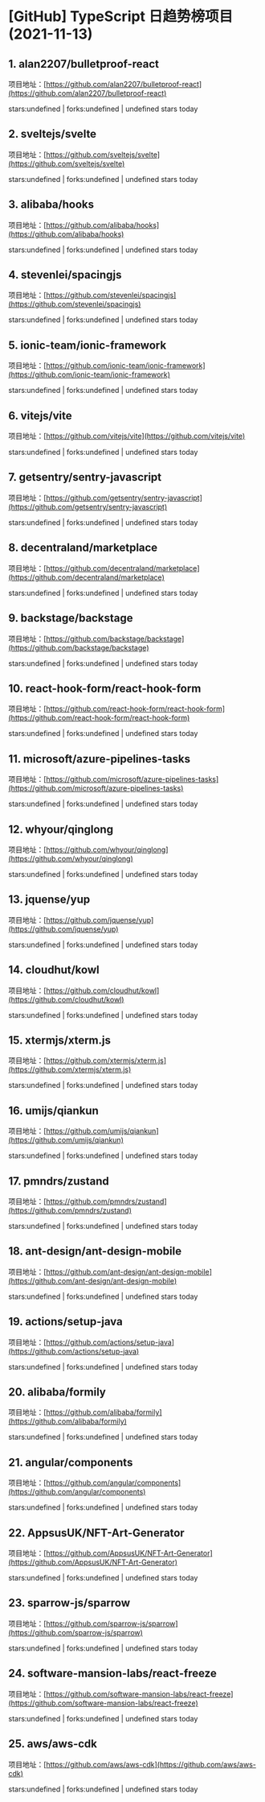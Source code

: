 # [GitHub] TypeScript 日趋势榜项目(2021-11-13)

## 1. alan2207/bulletproof-react 

项目地址：[https://github.com/alan2207/bulletproof-react](https://github.com/alan2207/bulletproof-react)

stars:undefined | forks:undefined | undefined stars today 



## 2. sveltejs/svelte 

项目地址：[https://github.com/sveltejs/svelte](https://github.com/sveltejs/svelte)

stars:undefined | forks:undefined | undefined stars today 



## 3. alibaba/hooks 

项目地址：[https://github.com/alibaba/hooks](https://github.com/alibaba/hooks)

stars:undefined | forks:undefined | undefined stars today 



## 4. stevenlei/spacingjs 

项目地址：[https://github.com/stevenlei/spacingjs](https://github.com/stevenlei/spacingjs)

stars:undefined | forks:undefined | undefined stars today 



## 5. ionic-team/ionic-framework 

项目地址：[https://github.com/ionic-team/ionic-framework](https://github.com/ionic-team/ionic-framework)

stars:undefined | forks:undefined | undefined stars today 



## 6. vitejs/vite 

项目地址：[https://github.com/vitejs/vite](https://github.com/vitejs/vite)

stars:undefined | forks:undefined | undefined stars today 



## 7. getsentry/sentry-javascript 

项目地址：[https://github.com/getsentry/sentry-javascript](https://github.com/getsentry/sentry-javascript)

stars:undefined | forks:undefined | undefined stars today 



## 8. decentraland/marketplace 

项目地址：[https://github.com/decentraland/marketplace](https://github.com/decentraland/marketplace)

stars:undefined | forks:undefined | undefined stars today 



## 9. backstage/backstage 

项目地址：[https://github.com/backstage/backstage](https://github.com/backstage/backstage)

stars:undefined | forks:undefined | undefined stars today 



## 10. react-hook-form/react-hook-form 

项目地址：[https://github.com/react-hook-form/react-hook-form](https://github.com/react-hook-form/react-hook-form)

stars:undefined | forks:undefined | undefined stars today 



## 11. microsoft/azure-pipelines-tasks 

项目地址：[https://github.com/microsoft/azure-pipelines-tasks](https://github.com/microsoft/azure-pipelines-tasks)

stars:undefined | forks:undefined | undefined stars today 



## 12. whyour/qinglong 

项目地址：[https://github.com/whyour/qinglong](https://github.com/whyour/qinglong)

stars:undefined | forks:undefined | undefined stars today 



## 13. jquense/yup 

项目地址：[https://github.com/jquense/yup](https://github.com/jquense/yup)

stars:undefined | forks:undefined | undefined stars today 



## 14. cloudhut/kowl 

项目地址：[https://github.com/cloudhut/kowl](https://github.com/cloudhut/kowl)

stars:undefined | forks:undefined | undefined stars today 



## 15. xtermjs/xterm.js 

项目地址：[https://github.com/xtermjs/xterm.js](https://github.com/xtermjs/xterm.js)

stars:undefined | forks:undefined | undefined stars today 



## 16. umijs/qiankun 

项目地址：[https://github.com/umijs/qiankun](https://github.com/umijs/qiankun)

stars:undefined | forks:undefined | undefined stars today 



## 17. pmndrs/zustand 

项目地址：[https://github.com/pmndrs/zustand](https://github.com/pmndrs/zustand)

stars:undefined | forks:undefined | undefined stars today 



## 18. ant-design/ant-design-mobile 

项目地址：[https://github.com/ant-design/ant-design-mobile](https://github.com/ant-design/ant-design-mobile)

stars:undefined | forks:undefined | undefined stars today 



## 19. actions/setup-java 

项目地址：[https://github.com/actions/setup-java](https://github.com/actions/setup-java)

stars:undefined | forks:undefined | undefined stars today 



## 20. alibaba/formily 

项目地址：[https://github.com/alibaba/formily](https://github.com/alibaba/formily)

stars:undefined | forks:undefined | undefined stars today 



## 21. angular/components 

项目地址：[https://github.com/angular/components](https://github.com/angular/components)

stars:undefined | forks:undefined | undefined stars today 



## 22. AppsusUK/NFT-Art-Generator 

项目地址：[https://github.com/AppsusUK/NFT-Art-Generator](https://github.com/AppsusUK/NFT-Art-Generator)

stars:undefined | forks:undefined | undefined stars today 



## 23. sparrow-js/sparrow 

项目地址：[https://github.com/sparrow-js/sparrow](https://github.com/sparrow-js/sparrow)

stars:undefined | forks:undefined | undefined stars today 



## 24. software-mansion-labs/react-freeze 

项目地址：[https://github.com/software-mansion-labs/react-freeze](https://github.com/software-mansion-labs/react-freeze)

stars:undefined | forks:undefined | undefined stars today 



## 25. aws/aws-cdk 

项目地址：[https://github.com/aws/aws-cdk](https://github.com/aws/aws-cdk)

stars:undefined | forks:undefined | undefined stars today 



